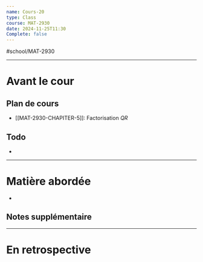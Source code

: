 ```yaml
---
name: Cours-20
type: Class
course: MAT-2930
date: 2024-11-25T11:30
Complete: false
---
```

#school/MAT-2930
***
# Avant le cour
## Plan de cours
- [[MAT-2930-CHAPITER-5]]: Factorisation $QR$

## Todo
- 

---
# Matière abordée

- 

## Notes supplémentaire


---
# En retrospective



